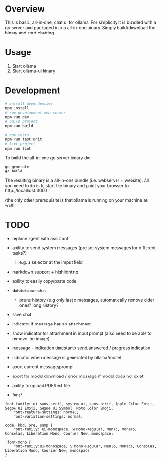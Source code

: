 # Overview

This is basic, all-in-one, chat ui for ollama. For simplicity it is bundled with a go server and packaged into a all-in-one binary.
Simply build/download the binary and start chatting ...

# Usage

1. Start ollama
2. Start ollama-ui binary

# Development

```sh
# install dependencies
npm install
# run development web server
npm run dev
# build project
npm run build

# run tests
npm run test:unit
# lint project
npm run lint
```

To build the all-in-one go server binary do:

```sh
go generate
go build
```

The resulting binary is a all-in-one bundle (i.e. webserver + website). All you need to do is to start the binary and point your browser to http://localhost:3000

(the only other prerequisite is that ollama is running on your machine as well)

# TODO

- replace agent with assistant
- ability to send system messages (pre set system messages for different tasks?)

  - e.g. a selector at the imput field

- markdown support + highlighting
- ability to easily copy/paste code

- delete/clear chat
  - prune history (e.g only last x messages, automatically remove older ones? long history?)
- save chat
- indicator if message has an attachment
- show indicator for attachment in input prompt (also need to be able to remove the image)
- message - indication timestamp send/answered / progress indication
- indicator when message is generated by ollama/model
- abort current message/prompt

- abort for model download / error message if model does not exist

- ability to upload PDF/text file

- font?

```
font-family: ui-sans-serif, system-ui, sans-serif, Apple Color Emoji, Segoe UI Emoji, Segoe UI Symbol, Noto Color Emoji;
    font-feature-settings: normal;
    font-variation-settings: normal;

code, kbd, pre, samp {
    font-family: ui-monospace, SFMono-Regular, Menlo, Monaco, Consolas, Liberation Mono, Courier New, monospace;

.font-mono {
    font-family:ui-monospace, SFMono-Regular, Menlo, Monaco, Consolas, Liberation Mono, Courier New, monospace
}
```
